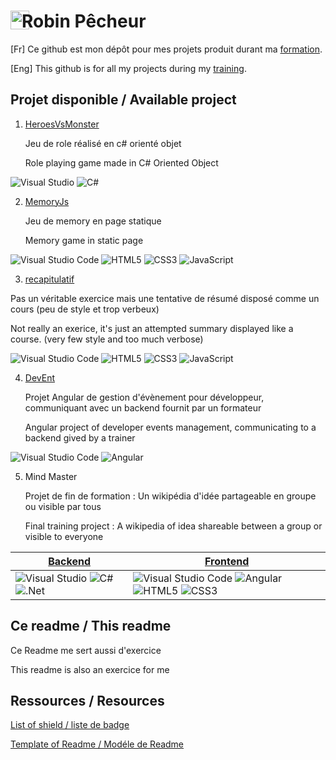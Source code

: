 #  [<img align="left" width="30" style="margin-right: -12px;" src="https://avatars.githubusercontent.com/u/134622479?v=4)">](#) Robin Pêcheur

[Fr] Ce github est mon dépôt pour mes projets produit durant ma [formation](https://www.technobel.be/fr/).

[Eng] This github is for all my projects during my [training](https://www.technobel.be/fr/).

## Projet disponible / Available project

1. [HeroesVsMonster](https://github.com/RobinPecheurTechnobel/HeroesVsMonster)

   Jeu de role réalisé en c# orienté objet

   Role playing game made in C# Oriented Object

![Visual Studio](https://img.shields.io/badge/Visual%20Studio-5C2D91.svg?style=for-the-badge&logo=visual-studio&logoColor=white) ![C#](https://img.shields.io/badge/c%23-%23239120.svg?style=for-the-badge&logo=c-sharp&logoColor=white)

2. [MemoryJs](https://github.com/RobinPecheurTechnobel/MemoryJs)

   Jeu de memory en page statique

   Memory game in static page

![Visual Studio Code](https://img.shields.io/badge/Visual%20Studio%20Code-0078d7.svg?style=for-the-badge&logo=visual-studio-code&logoColor=white) ![HTML5](https://img.shields.io/badge/html5-%23E34F26.svg?style=for-the-badge&logo=html5&logoColor=white) ![CSS3](https://img.shields.io/badge/css3-%231572B6.svg?style=for-the-badge&logo=css3&logoColor=white) ![JavaScript](https://img.shields.io/badge/javascript-%23323330.svg?style=for-the-badge&logo=javascript&logoColor=%23F7DF1E)

 3. [recapitulatif](https://github.com/RobinPecheurTechnobel/recapitulatif)
    
Pas un véritable exercice mais une tentative de résumé disposé comme un cours (peu de style et trop verbeux)

Not really an exerice, it's just an attempted summary displayed like a course. (very few style and too much verbose)

![Visual Studio Code](https://img.shields.io/badge/Visual%20Studio%20Code-0078d7.svg?style=for-the-badge&logo=visual-studio-code&logoColor=white) ![HTML5](https://img.shields.io/badge/html5-%23E34F26.svg?style=for-the-badge&logo=html5&logoColor=white) ![CSS3](https://img.shields.io/badge/css3-%231572B6.svg?style=for-the-badge&logo=css3&logoColor=white) ![JavaScript](https://img.shields.io/badge/javascript-%23323330.svg?style=for-the-badge&logo=javascript&logoColor=%23F7DF1E)

4. [DevEnt](https://github.com/RobinPecheurTechnobel/DevEnt)

   Projet Angular de gestion d'évènement pour développeur, communiquant avec un backend fournit par un formateur

   Angular project of developer events management, communicating to a backend gived by a trainer

![Visual Studio Code](https://img.shields.io/badge/Visual%20Studio%20Code-0078d7.svg?style=for-the-badge&logo=visual-studio-code&logoColor=white) ![Angular](https://img.shields.io/badge/angular-%23DD0031.svg?style=for-the-badge&logo=angular&logoColor=white)

5. Mind Master

   Projet de fin de formation : Un wikipédia d'idée partageable en groupe ou visible par tous

   Final training project : A wikipedia of idea shareable between a group or visible to everyone
   
  | [Backend](https://github.com/RobinPecheurTechnobel/Mind-Master-Backend) | [Frontend](https://github.com/RobinPecheurTechnobel/Mind-Master-Frontend) |
  |---|---|
  |![Visual Studio](https://img.shields.io/badge/Visual%20Studio-5C2D91.svg?style=for-the-badge&logo=visual-studio&logoColor=white) ![C#](https://img.shields.io/badge/c%23-%23239120.svg?style=for-the-badge&logo=c-sharp&logoColor=white) ![.Net](https://img.shields.io/badge/.NET-5C2D91?style=for-the-badge&logo=.net&logoColor=white) | ![Visual Studio Code](https://img.shields.io/badge/Visual%20Studio%20Code-0078d7.svg?style=for-the-badge&logo=visual-studio-code&logoColor=white) ![Angular](https://img.shields.io/badge/angular-%23DD0031.svg?style=for-the-badge&logo=angular&logoColor=white) ![HTML5](https://img.shields.io/badge/html5-%23E34F26.svg?style=for-the-badge&logo=html5&logoColor=white) ![CSS3](https://img.shields.io/badge/css3-%231572B6.svg?style=for-the-badge&logo=css3&logoColor=white)|

## Ce readme / This readme

Ce Readme me sert aussi d'exercice

This readme is also an exercice for me

## Ressources / Resources
[List of shield / liste de badge](https://github.com/Ileriayo/markdown-badges)

[Template of Readme / Modéle de Readme](https://github.com/othneildrew/Best-README-Template)
<!--
**RobinPecheurTechnobel/RobinPecheurTechnobel** is a ✨ _special_ ✨ repository because its `README.md` (this file) appears on your GitHub profile.

Here are some ideas to get you started:

- 🔭 I’m currently working on ...
- 🌱 I’m currently learning ...
- 👯 I’m looking to collaborate on ...
- 🤔 I’m looking for help with ...
- 💬 Ask me about ...
- 📫 How to reach me: ...
- 😄 Pronouns: ...
- ⚡ Fun fact: ...
-->
